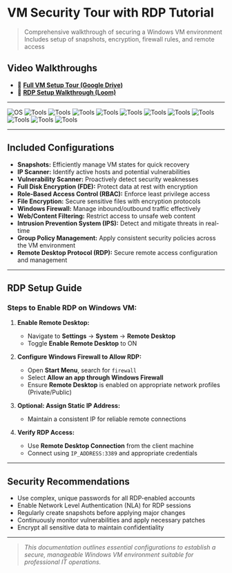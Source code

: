 #  VM Security Tour with RDP Tutorial   
> Comprehensive walkthrough of securing a Windows VM environment  
> Includes setup of snapshots, encryption, firewall rules, and remote access  

##  Video Walkthroughs

- 🔹 [**Full VM Setup Tour (Google Drive)**](https://drive.google.com/file/d/1oyGOlBrOj8bHqkXd26WP9tcTmm1oQR6P/view?usp=sharing)  
- 🔹 [**RDP Setup Walkthrough (Loom)**](https://www.loom.com/share/9d31e7cdae36471aa1946e6f932a8d41?sid=51cf6ea6-a3eb-4dca-9608-811ae52b6798)

---

![OS](https://img.shields.io/badge/Windows_10_Pro-blue?logo=windows&logoColor=white)
![Tools](https://img.shields.io/badge/Snapshots-lightgrey?logo=virtualbox&logoColor=black)
![Tools](https://img.shields.io/badge/IP_Scanner-blue?logo=nmap&logoColor=white)
![Tools](https://img.shields.io/badge/Vulnerability_Scanner-red?logo=owasp&logoColor=white)
![Tools](https://img.shields.io/badge/Full_Disk_Encryption-black?logo=windows&logoColor=white)
![Tools](https://img.shields.io/badge/RBAC-purple?logo=microsoft&logoColor=white)
![Tools](https://img.shields.io/badge/File_Encryption-yellow?logo=windows&logoColor=black)
![Tools](https://img.shields.io/badge/Windows_Firewall-orange?logo=windowsdefender&logoColor=white)
![Tools](https://img.shields.io/badge/Web_Content_Filtering-green?logo=cloudflare&logoColor=white)
![Tools](https://img.shields.io/badge/IPS-teal?logo=snort&logoColor=white)
![Tools](https://img.shields.io/badge/Group_Policy-darkblue?logo=microsoft&logoColor=white)
![Tools](https://img.shields.io/badge/RDP-lightblue?logo=microsoft&logoColor=white)

---

##  Included Configurations

-  **Snapshots:** Efficiently manage VM states for quick recovery  
-  **IP Scanner:** Identify active hosts and potential vulnerabilities  
-  **Vulnerability Scanner:** Proactively detect security weaknesses  
-  **Full Disk Encryption (FDE):** Protect data at rest with encryption  
-  **Role-Based Access Control (RBAC):** Enforce least privilege access  
-  **File Encryption:** Secure sensitive files with encryption protocols  
-  **Windows Firewall:** Manage inbound/outbound traffic effectively  
-  **Web/Content Filtering:** Restrict access to unsafe web content  
-  **Intrusion Prevention System (IPS):** Detect and mitigate threats in real-time  
-  **Group Policy Management:** Apply consistent security policies across the VM environment  
-  **Remote Desktop Protocol (RDP):** Secure remote access configuration and management  

---

##  RDP Setup Guide

### Steps to Enable RDP on Windows VM:

1. **Enable Remote Desktop:**  
   - Navigate to **Settings** → **System** → **Remote Desktop**  
   - Toggle **Enable Remote Desktop** to ON  

2. **Configure Windows Firewall to Allow RDP:**  
   - Open **Start Menu**, search for `firewall`  
   - Select **Allow an app through Windows Firewall**  
   - Ensure **Remote Desktop** is enabled on appropriate network profiles (Private/Public)

3. **Optional: Assign Static IP Address:**  
   - Maintain a consistent IP for reliable remote connections  

4. **Verify RDP Access:**  
   - Use **Remote Desktop Connection** from the client machine  
   - Connect using `IP_ADDRESS:3389` and appropriate credentials  

---

##  Security Recommendations

- Use complex, unique passwords for all RDP-enabled accounts  
- Enable Network Level Authentication (NLA) for RDP sessions  
- Regularly create snapshots before applying major changes  
- Continuously monitor vulnerabilities and apply necessary patches  
- Encrypt all sensitive data to maintain confidentiality  

---

> _This documentation outlines essential configurations to establish a secure, manageable Windows VM environment suitable for professional IT operations._
